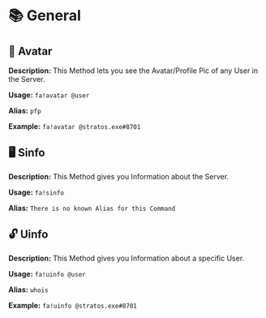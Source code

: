 # 📚 General

## 🙋 Avatar
**Description:** This Method lets you see the Avatar/Profile Pic of any User in the Server.

**Usage:** `fa!avatar @user`

**Alias:** `pfp`

**Example:** `fa!avatar @stratos.exe#8701`


## 🖥 Sinfo
**Description:** This Method gives you Information about the Server.

**Usage:** `fa!sinfo`

**Alias:** `There is no known Alias for this Command`


## 🔓 Uinfo
**Description:** This Method gives you Information about a specific User.

**Usage:** `fa!uinfo @user`

**Alias:** `whois`

**Example:** `fa!uinfo @stratos.exe#8701`
